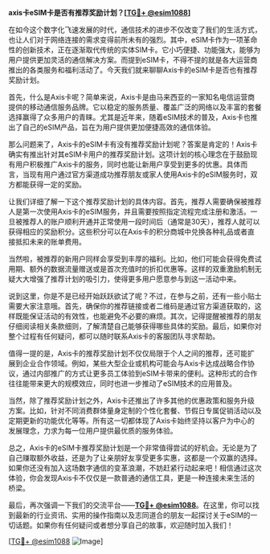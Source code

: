 **axis卡eSIM卡是否有推荐奖励计划？[[TG💪+ @esim1088](https://t.me/s/esim1088)]**

在如今这个数字化飞速发展的时代，通信技术的进步不仅改变了我们的生活方式，也让人们对于网络连接的需求变得前所未有的强烈。其中，eSIM卡作为一项革命性的创新技术，正在逐渐取代传统的实体SIM卡。它小巧便捷、功能强大，能够为用户提供更加灵活的通信解决方案。而提到eSIM卡，不得不提的就是各大运营商推出的各类服务和福利活动了。今天我们就来聊聊Axis卡的eSIM卡是否也有推荐奖励计划。

首先，什么是Axis卡呢？简单来说，Axis卡是由马来西亚的一家知名电信运营商提供的移动通信服务品牌。它以稳定的服务质量、覆盖广泛的网络以及丰富的套餐选择赢得了众多用户的青睐。尤其是近年来，随着eSIM技术的普及，Axis卡也推出了自己的eSIM产品，旨在为用户提供更加便捷高效的通信体验。

那么问题来了，Axis卡的eSIM卡有没有推荐奖励计划呢？答案是肯定的！Axis卡确实有推出针对其eSIM卡用户的推荐奖励计划。这项计划的核心理念在于鼓励现有用户积极推广Axis卡的服务，同时也能让新用户享受到更多的优惠。具体而言，当现有用户通过官方渠道成功推荐朋友或家人使用Axis卡的eSIM服务时，双方都能获得一定的奖励。

让我们详细了解一下这个推荐奖励计划的具体内容。首先，推荐人需要确保被推荐人是第一次使用Axis卡的eSIM服务，并且需要按照指定流程完成注册和激活。一旦被推荐人的账户顺利开通并正常使用一段时间后（通常是30天），推荐人就可以获得相应的奖励积分。这些积分可以在Axis卡的积分商城中兑换各种礼品或者直接抵扣未来的账单费用。

当然啦，被推荐的新用户同样会享受到丰厚的福利。比如，他们可能会获得免费试用期、额外的数据流量赠送或是首次充值时的折扣优惠等。这样的双重激励机制无疑大大增强了推荐计划的吸引力，使得更多用户愿意参与到这一活动中来。

说到这里，你是不是已经开始跃跃欲试了呢？不过，在参与之前，还有一些小贴士需要大家注意哦。首先，确保你的推荐链接或者二维码是通过官方渠道获取的，这样既能保证活动的有效性，也能避免不必要的麻烦。其次，记得提醒被推荐的朋友仔细阅读相关条款细则，了解清楚自己能够获得哪些具体的奖励。最后，如果你对整个过程有任何疑问，都可以随时联系Axis卡的客服团队寻求帮助。

值得一提的是，Axis卡的推荐奖励计划不仅仅局限于个人之间的推荐，还可能扩展到企业合作领域。例如，某些大型企业或机构可能会与Axis卡达成战略合作协议，通过内部推广的方式让更多员工体验到eSIM卡带来的便利。这种形式的合作往往能带来更大的规模效应，同时也进一步推动了eSIM技术的应用普及。

当然，除了推荐奖励计划之外，Axis卡还推出了许多其他的优惠政策和服务升级方案。比如，针对不同消费群体量身定制的个性化套餐、节假日专属促销活动以及定期更新的功能优化等等。所有这一切都体现了Axis卡始终坚持以客户为中心的发展理念，力求为每一位用户提供最优质的服务体验。

总之，Axis卡的eSIM卡推荐奖励计划是一个非常值得尝试的好机会。无论是为了自己赚取额外收益，还是为了让亲朋好友享受更多实惠，这都是一个双赢的选择。如果你还没有加入这场数字通信的变革浪潮，不妨赶紧行动起来吧！相信通过这次体验，你会发现Axis卡不仅仅是一款普通的通信工具，更是一种连接未来生活的桥梁。

最后，再次强调一下我们的交流平台——**[TG💪+ @esim1088](https://t.me/s/esim1088)**。在这里，你可以找到最新的行业资讯、实用的操作指南以及志同道合的朋友一起探讨关于eSIM的一切话题。如果你有任何疑问或者想分享自己的故事，欢迎随时加入我们！

[[TG💪+ @esim1088](https://t.me/s/esim1088) ![Image](https://i.postimg.cc/4NQfJmqS/Snipaste-2025-05-13-00-14-12.png)]